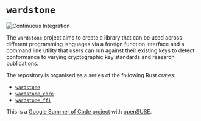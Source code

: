# `wardstone`

![Continuous Integration](https://github.com/tshakalekholoane/wardstone/actions/workflows/ci.yaml/badge.svg)

The `wardstone` project aims to create a library that can be used across different programming languages via a foreign function interface and a command line utility that users can run against their existing keys to detect conformance to varying cryptographic key standards and research publications.

The repository is organised as a series of the following Rust crates:

- [`wardstone`](./crates/cli/)
- [`wardstone_core`](./crates/core/)
- [`wardstone_ffi`](./crates/ffi/)

This is a [Google Summer of Code project](https://summerofcode.withgoogle.com/programs/2023/projects/QjOBHrdT) with [openSUSE](https://github.com/openSUSE/mentoring/issues/198).
